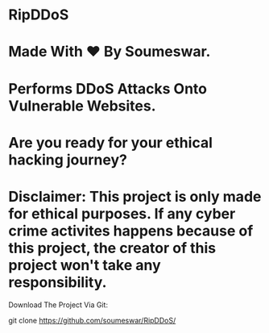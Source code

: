  # RipDDoS
 # Made With ❤️ By Soumeswar.
 # Performs DDoS Attacks Onto Vulnerable Websites.
 # Are you ready for your ethical hacking journey?
 # Disclaimer: This project is only made for ethical purposes. If any cyber crime activites happens because of this project, the creator of this project won't take any responsibility.

Download The Project Via Git:

git clone https://github.com/soumeswar/RipDDoS/
